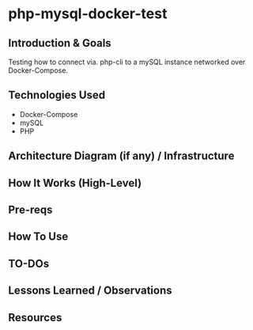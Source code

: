 # php-mysql-docker-test

## Introduction & Goals

Testing how to connect via. php-cli to a mySQL instance networked over Docker-Compose.

## Technologies Used

- Docker-Compose
- mySQL
- PHP

## Architecture Diagram (if any) / Infrastructure

## How It Works (High-Level)

## Pre-reqs

## How To Use

## TO-DOs

## Lessons Learned / Observations

## Resources
